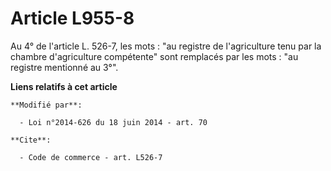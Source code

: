 # Article L955-8

Au 4° de l'article L. 526-7, les mots : "au registre de l'agriculture tenu par la chambre d'agriculture compétente" sont
remplacés par les mots : "au registre mentionné au 3°".

**Liens relatifs à cet article**

	**Modifié par**:

	  - Loi n°2014-626 du 18 juin 2014 - art. 70

	**Cite**:

	  - Code de commerce - art. L526-7
